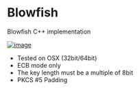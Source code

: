 Blowfish
========

Blowfish C++ implementation

[![image](http://i.creativecommons.org/p/zero/1.0/88x31.png)](http://creativecommons.org/publicdomain/zero/1.0/)

 * Tested on OSX (32bit/64bit)
 * ECB mode only
 * The key length must be a multiple of 8bit
 * PKCS #5 Padding
